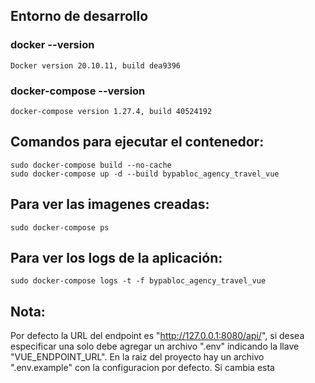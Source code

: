 ## Entorno de desarrollo

### docker --version
    Docker version 20.10.11, build dea9396

### docker-compose --version
    docker-compose version 1.27.4, build 40524192

## Comandos para ejecutar el contenedor:
    sudo docker-compose build --no-cache
    sudo docker-compose up -d --build bypabloc_agency_travel_vue

## Para ver las imagenes creadas:
    sudo docker-compose ps

## Para ver los logs de la aplicación:
    sudo docker-compose logs -t -f bypabloc_agency_travel_vue

## Nota:
Por defecto la URL del endpoint es "http://127.0.0.1:8080/api/", si desea especificar una solo debe agregar un archivo ".env" indicando la llave "VUE_ENDPOINT_URL". En la raiz del proyecto hay un archivo ".env.example" con la configuracion por defecto.
Si cambia esta 
